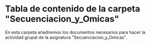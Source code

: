 # Tabla de contenido de la carpeta "Secuenciacion_y_Omicas"

En esta carpeta añadiremos los documentos necesarios para hacer la actividad grupal de la asignatura "Secuenciacion_y_Omicas".
